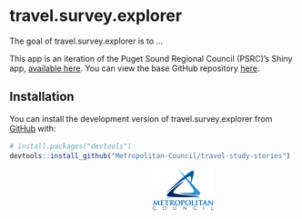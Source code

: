 
<!-- README.md is generated from README.Rmd. Please edit that file -->

# travel.survey.explorer

<!-- badges: start -->
<!-- badges: end -->

The goal of travel.survey.explorer is to …

This app is an iteration of the Puget Sound Regional Council (PSRC)’s
Shiny app, [available
here](http://dataexplorer.psrc.org/household-travel-survey/). You can
view the base GitHub repository
[here](https://github.com/psrc/travel-study-stories).

## Installation

You can install the development version of travel.survey.explorer from
[GitHub](https://github.com/) with:

``` r
# install.packages("devtools")
devtools::install_github("Metropolitan-Council/travel-study-stories")
```

<a href="https://metrocouncil.org" target="_blank"><img src="man/figures/main-logo.png" style="margin-left: 50%;margin-right: 50%;">

<div>

</div>

</a>
